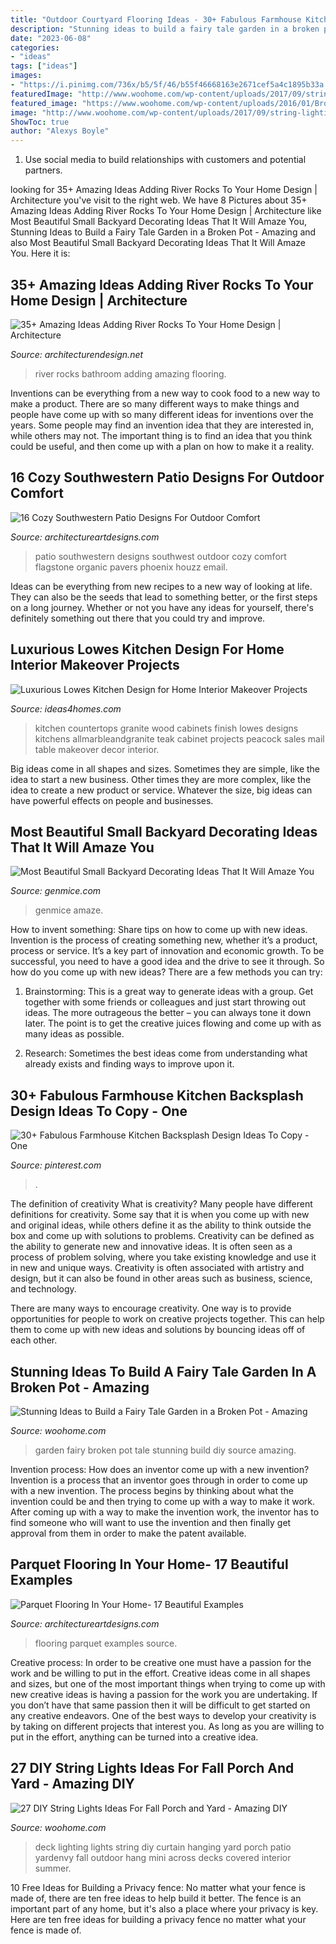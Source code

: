 ```yaml
---
title: "Outdoor Courtyard Flooring Ideas - 30+ Fabulous Farmhouse Kitchen Backsplash Design Ideas To Copy"
description: "Stunning ideas to build a fairy tale garden in a broken pot"
date: "2023-06-08"
categories:
- "ideas"
tags: ["ideas"]
images:
- "https://i.pinimg.com/736x/b5/5f/46/b55f46668163e2671cef5a4c1895b33a.jpg"
featuredImage: "http://www.woohome.com/wp-content/uploads/2017/09/string-lighting-ideas-for-Fall-yard-and-garden-24.jpg"
featured_image: "https://www.woohome.com/wp-content/uploads/2016/01/Broken-Pot-Fairy-Garden-17.jpg"
image: "http://www.woohome.com/wp-content/uploads/2017/09/string-lighting-ideas-for-Fall-yard-and-garden-24.jpg"
ShowToc: true
author: "Alexys Boyle"
---
```



1. Use social media to build relationships with customers and potential partners.

	

		
looking for 35+ Amazing Ideas Adding River Rocks To Your Home Design | Architecture you've visit to the right web. We have 8 Pictures about 35+ Amazing Ideas Adding River Rocks To Your Home Design | Architecture like Most Beautiful Small Backyard Decorating Ideas That It Will Amaze You, Stunning Ideas to Build a Fairy Tale Garden in a Broken Pot - Amazing and also Most Beautiful Small Backyard Decorating Ideas That It Will Amaze You. Here it is:
		
    
## 35+ Amazing Ideas Adding River Rocks To Your Home Design | Architecture

<img loading=lazy src="http://cdn.architecturendesign.net/wp-content/uploads/2015/06/AD-Add-River-Rocks-To-Home-10.jpg" onerror="this.onerror=null;this.src='https://tse4.mm.bing.net/th?id=OIP.u7zGmMV2RFPGw00LEMrEIAHaLE&amp;pid=15.1';" alt="35+ Amazing Ideas Adding River Rocks To Your Home Design | Architecture">

_Source: architecturendesign.net_

>river rocks bathroom adding amazing flooring. 

	

Inventions can be everything from a new way to cook food to a new way to make a product. There are so many different ways to make things and people have come up with so many different ideas for inventions over the years. Some people may find an invention idea that they are interested in, while others may not. The important thing is to find an idea that you think could be useful, and then come up with a plan on how to make it a reality.

    
## 16 Cozy Southwestern Patio Designs For Outdoor Comfort

<img loading=lazy src="https://www.architectureartdesigns.com/wp-content/uploads/2016/04/16-Cozy-Southwestern-Patio-Designs-For-Outdoor-Comfort-13-630x459.jpg" onerror="this.onerror=null;this.src='https://tse2.mm.bing.net/th?id=OIP.00waxKXlXyR5c6ZqeBwd8AHaFZ&amp;pid=15.1';" alt="16 Cozy Southwestern Patio Designs For Outdoor Comfort">

_Source: architectureartdesigns.com_

>patio southwestern designs southwest outdoor cozy comfort flagstone organic pavers phoenix houzz email. 

	

Ideas can be everything from new recipes to a new way of looking at life. They can also be the seeds that lead to something better, or the first steps on a long journey. Whether or not you have any ideas for yourself, there's definitely something out there that you could try and improve.

    
## Luxurious Lowes Kitchen Design For Home Interior Makeover Projects

<img loading=lazy src="https://www.ideas4homes.com/wp-content/uploads/2016/01/Luxurious-Bar-Table-and-cabinet-with-Sleek-Granite-Top-for-Lowes-Kitchen-Design.jpg" onerror="this.onerror=null;this.src='https://tse3.mm.bing.net/th?id=OIP.EWChAACuzYIpH48BnvZ8PAHaFj&amp;pid=15.1';" alt="Luxurious Lowes Kitchen Design for Home Interior Makeover Projects">

_Source: ideas4homes.com_

>kitchen countertops granite wood cabinets finish lowes designs kitchens allmarbleandgranite teak cabinet projects peacock sales mail table makeover decor interior. 

	

Big ideas come in all shapes and sizes. Sometimes they are simple, like the idea to start a new business. Other times they are more complex, like the idea to create a new product or service. Whatever the size, big ideas can have powerful effects on people and businesses.

    
## Most Beautiful Small Backyard Decorating Ideas That It Will Amaze You

<img loading=lazy src="https://genmice.com/design-ideas/Most-Beautiful-Small-Backyard-Decorating-Ideas-That-It-Will-/63.jpeg" onerror="this.onerror=null;this.src='https://tse2.mm.bing.net/th?id=OIP.frwolDTVJoPlXYtpcPByiQHaLH&amp;pid=15.1';" alt="Most Beautiful Small Backyard Decorating Ideas That It Will Amaze You">

_Source: genmice.com_

>genmice amaze. 

	

How to invent something: Share tips on how to come up with new ideas.
Invention is the process of creating something new, whether it’s a product, process or service. It’s a key part of innovation and economic growth. To be successful, you need to have a good idea and the drive to see it through.
So how do you come up with new ideas? There are a few methods you can try:

1. Brainstorming: This is a great way to generate ideas with a group. Get together with some friends or colleagues and just start throwing out ideas. The more outrageous the better – you can always tone it down later. The point is to get the creative juices flowing and come up with as many ideas as possible.

2. Research: Sometimes the best ideas come from understanding what already exists and finding ways to improve upon it.

    
## 30+ Fabulous Farmhouse Kitchen Backsplash Design Ideas To Copy - One

<img loading=lazy src="https://i.pinimg.com/736x/b5/5f/46/b55f46668163e2671cef5a4c1895b33a.jpg" onerror="this.onerror=null;this.src='https://tse4.mm.bing.net/th?id=OIP.PSDsEs4-79aKoXE-fcaxFQHaLH&amp;pid=15.1';" alt="30+ Fabulous Farmhouse Kitchen Backsplash Design Ideas To Copy - One">

_Source: pinterest.com_

>. 

	

The definition of creativity
What is creativity? Many people have different definitions for creativity. Some say that it is when you come up with new and original ideas, while others define it as the ability to think outside the box and come up with solutions to problems.
Creativity can be defined as the ability to generate new and innovative ideas. It is often seen as a process of problem solving, where you take existing knowledge and use it in new and unique ways. Creativity is often associated with artistry and design, but it can also be found in other areas such as business, science, and technology.

There are many ways to encourage creativity. One way is to provide opportunities for people to work on creative projects together. This can help them to come up with new ideas and solutions by bouncing ideas off of each other.

    
## Stunning Ideas To Build A Fairy Tale Garden In A Broken Pot - Amazing

<img loading=lazy src="https://www.woohome.com/wp-content/uploads/2016/01/Broken-Pot-Fairy-Garden-17.jpg" onerror="this.onerror=null;this.src='https://tse3.mm.bing.net/th?id=OIP.HsNlDH5KlRWQZuaJnnWWggHaJ4&amp;pid=15.1';" alt="Stunning Ideas to Build a Fairy Tale Garden in a Broken Pot - Amazing">

_Source: woohome.com_

>garden fairy broken pot tale stunning build diy source amazing. 

	

Invention process: How does an inventor come up with a new invention?
Invention is a process that an inventor goes through in order to come up with a new invention. The process begins by thinking about what the invention could be and then trying to come up with a way to make it work. After coming up with a way to make the invention work, the inventor has to find someone who will want to use the invention and then finally get approval from them in order to make the patent available.

    
## Parquet Flooring In Your Home- 17 Beautiful Examples

<img loading=lazy src="https://www.architectureartdesigns.com/wp-content/uploads/2015/12/1219.jpg" onerror="this.onerror=null;this.src='https://tse3.mm.bing.net/th?id=OIP.sGB2CLXObnIdXdW6GRC18gAAAA&amp;pid=15.1';" alt="Parquet Flooring In Your Home- 17 Beautiful Examples">

_Source: architectureartdesigns.com_

>flooring parquet examples source. 

	

Creative process: In order to be creative one must have a passion for the work and be willing to put in the effort.
Creative ideas come in all shapes and sizes, but one of the most important things when trying to come up with new creative ideas is having a passion for the work you are undertaking. If you don’t have that same passion then it will be difficult to get started on any creative endeavors. One of the best ways to develop your creativity is by taking on different projects that interest you. As long as you are willing to put in the effort, anything can be turned into a creative idea.

    
## 27 DIY String Lights Ideas For Fall Porch And Yard - Amazing DIY

<img loading=lazy src="http://www.woohome.com/wp-content/uploads/2017/09/string-lighting-ideas-for-Fall-yard-and-garden-24.jpg" onerror="this.onerror=null;this.src='https://tse3.mm.bing.net/th?id=OIP.eQ_qdmsvpgg45TSOdNKyfQHaLH&amp;pid=15.1';" alt="27 DIY String Lights Ideas For Fall Porch and Yard - Amazing DIY">

_Source: woohome.com_

>deck lighting lights string diy curtain hanging yard porch patio yardenvy fall outdoor hang mini across decks covered interior summer. 

	

10 Free Ideas for Building a Privacy fence: No matter what your fence is made of, there are ten free ideas to help build it better.
The fence is an important part of any home, but it's also a place where your privacy is key. Here are ten free ideas for building a privacy fence no matter what your fence is made of.

